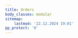 ```yaml
---
title: Orders
body_classes: modular
sitemap:
    lastmod: '22.12.2024 19:01'
pp_protect: '0'
---
```


